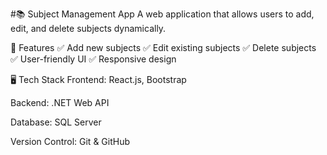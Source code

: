 #📚 Subject Management App
A web application that allows users to add, edit, and delete subjects dynamically.

🚀 Features
✅ Add new subjects
✅ Edit existing subjects
✅ Delete subjects
✅ User-friendly UI
✅ Responsive design

🖥️ Tech Stack
Frontend: React.js, Bootstrap

Backend: .NET Web API

Database: SQL Server

Version Control: Git & GitHub
